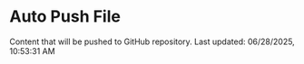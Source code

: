 # Auto Push File

Content that will be pushed to GitHub repository.
Last updated: 06/28/2025, 10:53:31 AM